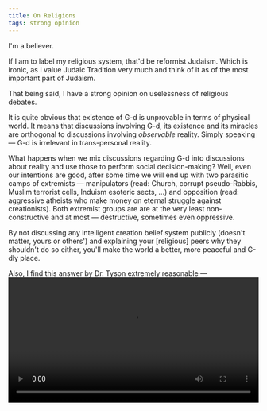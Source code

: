 ```yaml
---
title: On Religions
tags: strong opinion
---
```


I'm a believer.

If I am to label my religious system, that'd be reformist Judaism.
Which is ironic, as I value Judaic Tradition very much and think of
it as of the most important part of Judaism.

That being said, I have a strong opinion on uselessness of religious
debates.

It is quite obvious that existence of G-d is unprovable in terms of 
physical world. It means that discussions involving G-d, its existence
and its miracles are orthogonal to discussions involving *observable*
reality. Simply speaking — G-d is irrelevant in trans-personal reality.

What happens when we mix discussions regarding G-d into discussions about
reality and use those to perform social decision-making? Well, even our
intentions are good, after some time we will end up with two parasitic camps of
extremists — manipulators (read: Church, corrupt pseudo-Rabbis, Muslim
terrorist cells, Induism esoteric sects, ...) and opposition (read: aggressive
atheists who make money on eternal struggle against creationists). Both
extremist groups are are at the very least non-constructive and at most —
destructive, sometimes even oppressive.

By not discussing any intelligent creation belief system publicly (doesn't
matter, yours or others') and explaining your [religious] peers why they
shouldn't do so either, you'll make the world a better, more peaceful and
G-dly place.

Also, I find this answer by Dr. Tyson extremely reasonable —
<video src="../../images/tyson.mp4"
       style="text-align: center; width: 100%"
       controls="controls" />

